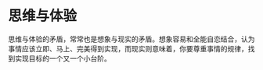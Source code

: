# 思维与体验

思维与体验的矛盾，常常也是想象与现实的矛盾。想象容易和全能自恋结合，认为事情应该立即、马上、完美得到实现，而现实则意味着，你要尊重事情的规律，找到实现目标的一个又一个小台阶。

<!--truncate-->